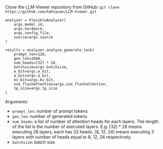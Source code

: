 Clone the LLM-Viewer repository from GitHub: 
```git clone https://github.com/hahnyuan/LLM-Viewer.git   ```

```
analyzer = FlexibleAnalyzer(
    args.model_id, 
    args.hardware, 
    args.config_file, 
    source=args.source
)

results = analyzer.analyze_generate_task(
    prompt_len=128,
    gen_len=2048,
    num_heads=[32] * 28,
    batchsize=args.batchsize,
    w_bit=args.w_bit,
    a_bit=args.a_bit,
    kv_bit=args.kv_bit,
    use_flashattention=args.use_flashattention,
    tp_size=args.tp_size
)
```

Arguments: 
  - ```prompt_len```: number of prompt tokens
  - ```gen_len```: number of generated tokens
  - ```num_heads```: a list of number of attention heads for each layers. The length of the list is the number of executed layers. E.g. [32] * 28 means executing 28 layers, each has 32 heads. [8, 12, 24] means executing 3 layers with number of heads equal to 8, 12, 24 respectively. 
  - ```batchsize```: batch size
